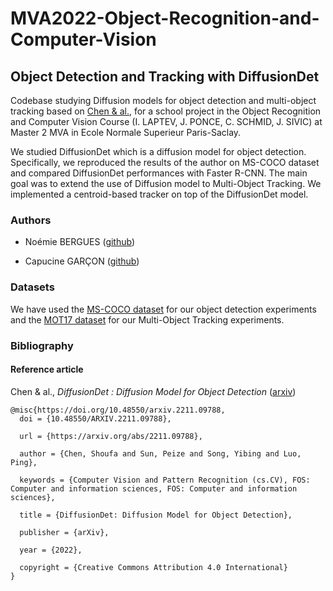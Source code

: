# MVA2022-Object-Recognition-and-Computer-Vision
## Object Detection and Tracking with DiffusionDet

Codebase studying Diffusion models for object detection and multi-object tracking based on [Chen & al.](https://arxiv.org/abs/2211.09788), for a school project in the Object Recognition and Computer Vision Course (I. LAPTEV, J. PONCE, C. SCHMID, J. SIVIC) at Master 2 MVA in Ecole Normale Superieur Paris-Saclay. 

We studied DiffusionDet which is a diffusion model for object detection. Specifically, we reproduced the results of the author on MS-COCO dataset and compared DiffusionDet performances with Faster R-CNN. The main goal was to extend the use of Diffusion model to Multi-Object Tracking. We implemented a centroid-based tracker on top of the DiffusionDet model. 


### Authors

- Noémie BERGUES ([github](https://github.com/noemiebergues))

- Capucine GARÇON ([github](https://github.com/CapucineGARCON))

### Datasets

We have used the [MS-COCO dataset]() for our object detection experiments and the [MOT17 dataset]() for our Multi-Object Tracking experiments.


### Bibliography

#### Reference article

Chen & al., *DiffusionDet : Diffusion Model for Object Detection* ([arxiv](https://arxiv.org/abs/2211.09788))

```
@misc{https://doi.org/10.48550/arxiv.2211.09788,
  doi = {10.48550/ARXIV.2211.09788},
  
  url = {https://arxiv.org/abs/2211.09788},
  
  author = {Chen, Shoufa and Sun, Peize and Song, Yibing and Luo, Ping},
  
  keywords = {Computer Vision and Pattern Recognition (cs.CV), FOS: Computer and information sciences, FOS: Computer and information sciences},
  
  title = {DiffusionDet: Diffusion Model for Object Detection},
  
  publisher = {arXiv},
  
  year = {2022},
  
  copyright = {Creative Commons Attribution 4.0 International}
}

```

